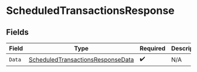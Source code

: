 # ScheduledTransactionsResponse


## Fields

| Field                                                                                             | Type                                                                                              | Required                                                                                          | Description                                                                                       |
| ------------------------------------------------------------------------------------------------- | ------------------------------------------------------------------------------------------------- | ------------------------------------------------------------------------------------------------- | ------------------------------------------------------------------------------------------------- |
| `Data`                                                                                            | [ScheduledTransactionsResponseData](../../Models/Components/ScheduledTransactionsResponseData.md) | :heavy_check_mark:                                                                                | N/A                                                                                               |